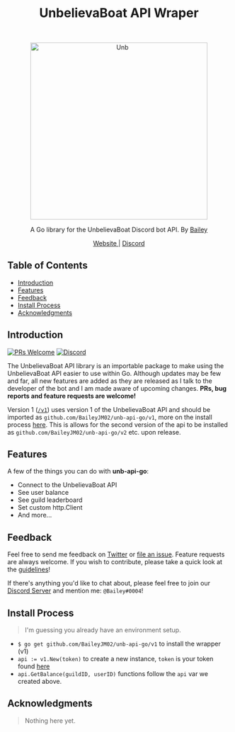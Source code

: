 <h1 align="center">UnbelievaBoat API Wraper</h1><br>
<p align="center">
  <a href="https://unb.pizza/">
    <img alt="Unb" title="Unb" src="https://i.imgur.com/tUiCsY5.jpg" width="400">
  </a>
</p>

<p align="center">
  A Go library for the UnbelievaBoat Discord bot API.
  By <a href="https://bailey.guru/">Bailey</a>
</p>

<p align="center">
  <a href="https://unb.pizza/">
    Website
  </a>
|
  <a href="https://discordapp.com/invite/YMJ2dGp">
    Discord
  </a>
</p>

## Table of Contents

- [Introduction](#introduction)
- [Features](#features)
- [Feedback](#feedback)
- [Install Process](#Install-process)
- [Acknowledgments](#acknowledgments)

## Introduction

[![PRs Welcome](https://img.shields.io/badge/PRs-welcome-brightgreen.svg?style=flat-square)](http://makeapullrequest.com)
[![Discord](https://img.shields.io/badge/Chat_On-Discord-008080.svg?style=flat-square)](https://discordapp.com/invite/YMJ2dGp)

The UnbelievaBoat API library is an importable package to make using the UnbelievaBoat API easier to use within Go. Although updates may be few and far, all new features are added as they are released as I talk to the developer of the bot and I am made aware of upcoming changes. **PRs, bug reports and feature requests are welcome!**

Version 1 ([`/v1`](https://github.com/BaileyJM02/unb-api-go/tree/master/v1)) uses version 1 of the UnbelievaBoat API and should be imported as `github.com/BaileyJM02/unb-api-go/v1`, more on the install process [here](#install-process). This is allows for the second version of the api to be installed as `github.com/BaileyJM02/unb-api-go/v2` etc. upon release.

## Features

A few of the things you can do with **unb-api-go**:

* Connect to the UnbelievaBoat API
* See user balance
* See guild leaderboard
* Set custom http.Client
* And more...

## Feedback

Feel free to send me feedback on [Twitter](https://twitter.com/BaileyJM02) or [file an issue](https://github.com/baileyjm02/unb-api-go/issues/new). Feature requests are always welcome. If you wish to contribute, please take a quick look at the [guidelines](./CONTRIBUTING.md)!

If there's anything you'd like to chat about, please feel free to join our [Discord Server](https://discordapp.com/invite/YMJ2dGp) and mention me: `@Bailey#0004`!

## Install Process

> I'm guessing you already have an environment setup.
- `$ go get github.com/BaileyJM02/unb-api-go/v1` to install the wrapper (v1)
- `api := v1.New(token)` to create a new instance, `token` is your token found [here](https://unb.pizza/api/docs)
- `api.GetBalance(guildID, userID)` functions follow the `api` var we created above.

## Acknowledgments

> Nothing here yet.
